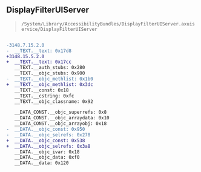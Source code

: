 ## DisplayFilterUIServer

> `/System/Library/AccessibilityBundles/DisplayFilterUIServer.axuiservice/DisplayFilterUIServer`

```diff

-3148.7.15.2.0
-  __TEXT.__text: 0x17d8
+3148.15.5.2.0
+  __TEXT.__text: 0x17cc
   __TEXT.__auth_stubs: 0x280
   __TEXT.__objc_stubs: 0x900
-  __TEXT.__objc_methlist: 0x1b0
+  __TEXT.__objc_methlist: 0x3dc
   __TEXT.__const: 0x18
   __TEXT.__cstring: 0xfc
   __TEXT.__objc_classname: 0x92

   __DATA_CONST.__objc_superrefs: 0x8
   __DATA_CONST.__objc_arraydata: 0x10
   __DATA_CONST.__objc_arrayobj: 0x18
-  __DATA.__objc_const: 0x950
-  __DATA.__objc_selrefs: 0x278
+  __DATA.__objc_const: 0x538
+  __DATA.__objc_selrefs: 0x3a8
   __DATA.__objc_ivar: 0x18
   __DATA.__objc_data: 0xf0
   __DATA.__data: 0x120

```
